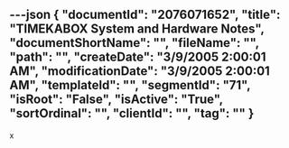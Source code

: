 ---json
{
  "documentId": "2076071652",
  "title": "TIMEKABOX System and Hardware Notes",
  "documentShortName": "",
  "fileName": "",
  "path": "",
  "createDate": "3/9/2005 2:00:01 AM",
  "modificationDate": "3/9/2005 2:00:01 AM",
  "templateId": "",
  "segmentId": "71",
  "isRoot": "False",
  "isActive": "True",
  "sortOrdinal": "",
  "clientId": "",
  "tag": ""
}
---

x

